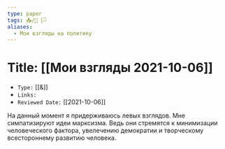 ```yaml
---
type: paper
tags: 📤/📜️ 🏳️
aliases:
  - Мои взгляды на политику
---
```




# Title: **[[Мои взгляды 2021-10-06]]**
- `Type:` [[&]]
- `Links:`
- `Reviewed Date:` [[2021-10-06]]

На данный момент я придерживаюсь левых взглядов. Мне симпатизируют идеи марксизма. Ведь они стремятся к минимизации человеческого фактора, увелечению демократии и творческому всестороннему развитию человека.
